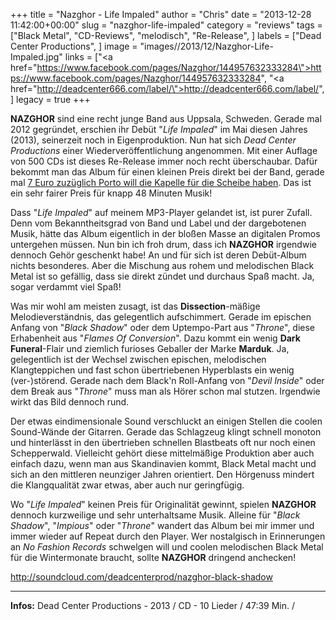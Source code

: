 +++
title = "Nazghor - Life Impaled"
author = "Chris"
date = "2013-12-28 11:42:00+00:00"
slug = "nazghor-life-impaled"
category = "reviews"
tags = ["Black Metal", "CD-Reviews", "melodisch", "Re-Release", ]
labels = ["Dead Center Productions", ]
image = "images//2013/12/Nazghor-Life-Impaled.jpg"
links = ["<a href=\"https://www.facebook.com/pages/Nazghor/144957632333284\">https://www.facebook.com/pages/Nazghor/144957632333284</a>", "<a href=\"http://deadcenter666.com/label/\">http://deadcenter666.com/label/</a>", ]
legacy = true
+++

**NAZGHOR** sind eine recht junge Band aus Uppsala, Schweden. Gerade mal 2012 gegründet, erschien ihr Debüt "_Life Impaled_" im Mai diesen Jahres (2013), seinerzeit noch in Eigenproduktion. Nun hat sich _Dead Center Productions_ einer Wiederveröffentlichung angenommen. Mit einer Auflage von 500 CDs ist dieses Re-Release immer noch recht überschaubar. Dafür bekommt man das Album für einen kleinen Preis direkt bei der Band, gerade mal <a href="https://www.facebook.com/photo.php?fbid=231391033689943&amp;set=a.144961605666220.33540.144957632333284&amp;type=1">7 Euro zuzüglich Porto will die Kapelle für die Scheibe haben</a>. Das ist ein sehr fairer Preis für knapp 48 Minuten Musik!

Dass "_Life Impaled_" auf meinem MP3-Player gelandet ist, ist purer Zufall. Denn vom Bekanntheitsgrad von Band und Label und der dargebotenen Musik, hätte das Album eigentlich in der bloßen Masse an digitalen Promos untergehen müssen. Nun bin ich froh drum, dass ich **NAZGHOR** irgendwie dennoch Gehör geschenkt habe! An und für sich ist deren Debüt-Album nichts besonderes. Aber die Mischung aus rohem und melodischen Black Metal ist so gefällig, dass sie direkt zündet und durchaus Spaß macht. Ja, sogar verdammt viel Spaß!

Was mir wohl am meisten zusagt, ist das **Dissection**-mäßige Melodieverständnis, das gelegentlich aufschimmert. Gerade im epischen Anfang von "_Black Shadow_" oder dem Uptempo-Part aus "_Throne_", diese Erhabenheit aus "_Flames Of Conversion_". Dazu kommt ein wenig **Dark Funeral**-Flair und ziemlich furioses Geballer der Marke **Marduk**. Ja, gelegentlich ist der Wechsel zwischen epischen, melodischen Klangteppichen und fast schon übertriebenen Hyperblasts ein wenig (ver-)störend. Gerade nach dem Black'n Roll-Anfang von "_Devil Inside_" oder dem Break aus "_Throne_" muss man als Hörer schon mal stutzen. Irgendwie wirkt das Bild dennoch rund.

Der etwas eindimensionale Sound verschluckt an einigen Stellen die coolen Sound-Wände der Gitarren. Gerade das Schlagzeug klingt schnell monoton und hinterlässt in den übertrieben schnellen Blastbeats oft nur noch einen Schepperwald. Vielleicht gehört diese mittelmäßige Produktion aber auch einfach dazu, wenn man aus Skandinavien kommt, Black Metal macht und sich an den mittleren neunziger Jahren orientiert. Den Hörgenuss mindert die Klangqualität zwar etwas, aber auch nur geringfügig.

Wo "_Life Impaled_" keinen Preis für Originalität gewinnt, spielen **NAZGHOR** dennoch kurzweilige und sehr unterhaltsame Musik. Alleine für "_Black Shadow_", "_Impious_" oder "_Throne_" wandert das Album bei mir immer und immer wieder auf Repeat durch den Player. Wer nostalgisch in Erinnerungen an _No Fashion Records_ schwelgen will und coolen melodischen Black Metal für die Wintermonate braucht, sollte **NAZGHOR** dringend anchecken!

http://soundcloud.com/deadcenterprod/nazghor-black-shadow



---
**Infos:**
Dead Center Productions - 2013 / 
CD - 10 Lieder / 47:39 Min. / 
